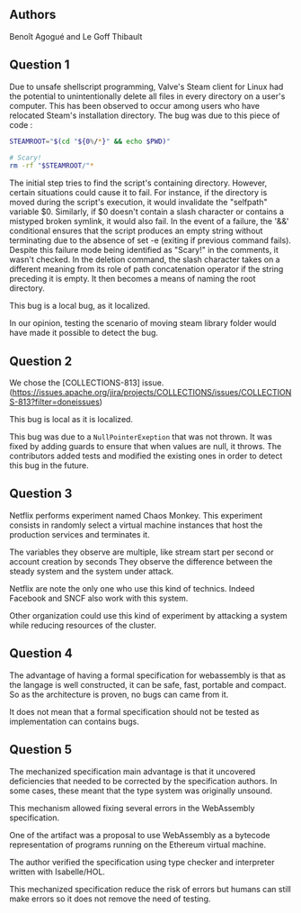 ## Authors 

Benoît Agogué and Le Goff Thibault

## Question 1

Due to unsafe shellscript programming, Valve's Steam client for Linux had the potential to unintentionally delete all files in every directory on a user's computer. This has been observed to occur among users who have relocated Steam's installation directory.
The bug was due to this piece of code :
```bash
STEAMROOT="$(cd "${0%/*}" && echo $PWD)"

# Scary!
rm -rf "$STEAMROOT/"*
```

The initial step tries to find the script's containing directory. 
However, certain situations could cause it to fail. For instance, if the directory is moved during the script's execution, it would invalidate the "selfpath" variable $0. Similarly, if $0 doesn't contain a slash character or contains a mistyped broken symlink, it would also fail. In the event of a failure, the '&&' conditional ensures that the script produces an empty string without terminating due to the absence of set -e (exiting if previous command fails). 
Despite this failure mode being identified as "Scary!" in the comments, it wasn't checked. In the deletion command, the slash character takes on a  different meaning from its role of path concatenation operator if the string preceding it is empty. It then becomes a means of naming the root directory.

This bug is a local bug, as it localized.

In our opinion, testing the scenario of moving steam library folder would have made it possible to detect the bug.

## Question 2

We chose the  [COLLECTIONS-813] issue.(https://issues.apache.org/jira/projects/COLLECTIONS/issues/COLLECTIONS-813?filter=doneissues)

This bug is local as it is localized.

This bug was due to a `NullPointerExeption` that was not thrown.
It was fixed by adding guards to ensure that when values are null, it throws.
The contributors added tests and modified the existing ones in order to detect this bug in the future.

## Question 3

Netflix performs experiment named Chaos Monkey.
This experiment consists in randomly select a virtual machine instances that host the production services and terminates it.

The variables they observe are multiple, like stream start per second or account creation by seconds
They observe the difference between the steady system and the system under attack.

Netflix are note the only one who use this kind of technics. Indeed Facebook and SNCF also work with this system.

Other organization could use this kind of experiment by attacking a system while reducing resources of the cluster.

## Question 4

The advantage of having a formal specification for webassembly is that as the langage is well constructed, it can be safe, fast, portable and compact. So as the architecture is proven, no bugs can came from it.

It does not mean that a formal specification should not be tested as implementation can contains bugs.

## Question 5

The mechanized specification main advantage is that it uncovered
deficiencies that needed to be corrected by the specification authors. In some cases, these meant that the type system was originally unsound.

This mechanism allowed fixing several errors in the WebAssembly specification.

One of the artifact was a proposal to use WebAssembly as a bytecode representation of programs running on the Ethereum virtual machine.

The author verified the specification using type checker and interpreter written with Isabelle/HOL.

This mechanized specification reduce the risk of errors but humans can still make errors so it does not remove the need of testing.
